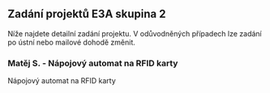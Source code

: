 ## Zadání projektů E3A skupina 2

Níže najdete detailní zadání projektu. V odůvodněných případech lze zadání po ústní nebo mailové dohodě změnit. 


### Matěj S. - Nápojový automat na RFID karty
Nápojový automat na RFID karty

